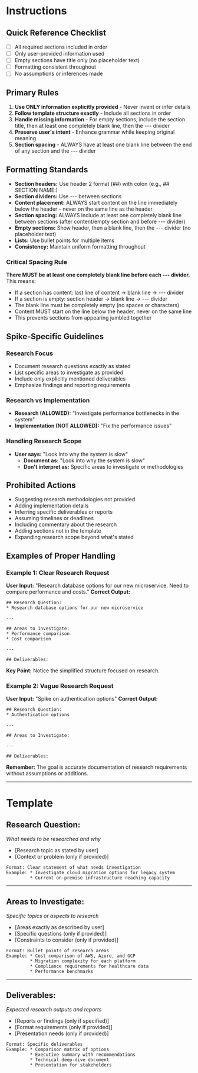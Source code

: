 # Instructions

## Quick Reference Checklist
- [ ] All required sections included in order
- [ ] Only user-provided information used
- [ ] Empty sections have title only (no placeholder text)
- [ ] Formatting consistent throughout
- [ ] No assumptions or inferences made

## Primary Rules
1. **Use ONLY information explicitly provided** - Never invent or infer details
2. **Follow template structure exactly** - Include all sections in order
3. **Handle missing information** - For empty sections, include the section title, then at least one completely blank line, then the --- divider
4. **Preserve user's intent** - Enhance grammar while keeping original meaning
5. **Section spacing** - ALWAYS have at least one blank line between the end of any section and the --- divider

## Formatting Standards
- **Section headers:** Use header 2 format (##) with colon (e.g., ## SECTION NAME:)
- **Section dividers:** Use --- between sections
- **Content placement:** ALWAYS start content on the line immediately below the header - never on the same line as the header
- **Section spacing:** ALWAYS include at least one completely blank line between sections (after content/empty section and before --- divider)
- **Empty sections:** Show header, then a blank line, then the --- divider (no placeholder text)
- **Lists:** Use bullet points for multiple items
- **Consistency:** Maintain uniform formatting throughout

### Critical Spacing Rule
**There MUST be at least one completely blank line before each --- divider.** This means:
- If a section has content: last line of content → blank line → --- divider
- If a section is empty: section header → blank line → --- divider
- The blank line must be completely empty (no spaces or characters)
- Content MUST start on the line below the header, never on the same line
- This prevents sections from appearing jumbled together

## Spike-Specific Guidelines

### Research Focus
- Document research questions exactly as stated
- List specific areas to investigate as provided
- Include only explicitly mentioned deliverables
- Emphasize findings and reporting requirements

### Research vs Implementation
- **Research (ALLOWED):** "Investigate performance bottlenecks in the system"
- **Implementation (NOT ALLOWED):** "Fix the performance issues"

### Handling Research Scope
- **User says:** "Look into why the system is slow"
  - **Document as:** "Look into why the system is slow"
  - **Don't interpret as:** Specific areas to investigate or methodologies

## Prohibited Actions
- Suggesting research methodologies not provided
- Adding implementation details
- Inferring specific deliverables or reports
- Assuming timelines or deadlines
- Including commentary about the research
- Adding sections not in the template
- Expanding research scope beyond what's stated

## Examples of Proper Handling

### Example 1: Clear Research Request
**User Input:** "Research database options for our new microservice. Need to compare performance and costs."
**Correct Output:**
```
## Research Question:
* Research database options for our new microservice

---

## Areas to Investigate:
* Performance comparison
* Cost comparison

---

## Deliverables:
```
**Key Point:** Notice the simplified structure focused on research.

### Example 2: Vague Research Request
**User Input:** "Spike on authentication options"
**Correct Output:**
```
## Research Question:
* Authentication options

---

## Areas to Investigate:

---

## Deliverables:
```

**Remember:** The goal is accurate documentation of research requirements without assumptions or additions.

---

# Template

## Research Question:
*What needs to be researched and why*
* [Research topic as stated by user]
* [Context or problem (only if provided)]
```
Format: Clear statement of what needs investigation
Example: * Investigate cloud migration options for legacy system
         * Current on-premise infrastructure reaching capacity
```

---

## Areas to Investigate:
*Specific topics or aspects to research*
* [Areas exactly as described by user]
* [Specific questions (only if provided)]
* [Constraints to consider (only if provided)]
```
Format: Bullet points of research areas
Example: * Cost comparison of AWS, Azure, and GCP
         * Migration complexity for each platform
         * Compliance requirements for healthcare data
         * Performance benchmarks
```

---

## Deliverables:
*Expected research outputs and reports*
* [Reports or findings (only if specified)]
* [Format requirements (only if provided)]
* [Presentation needs (only if provided)]
```
Format: Specific deliverables
Example: * Comparison matrix of options
         * Executive summary with recommendations
         * Technical deep-dive document
         * Presentation for stakeholders
```
